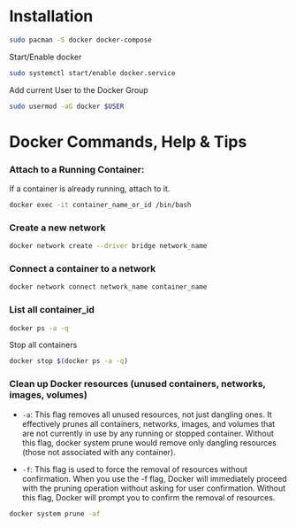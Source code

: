 # Installation

```sh
sudo pacman -S docker docker-compose
```

Start/Enable docker
```sh
sudo systemctl start/enable docker.service
```

Add current User to the Docker Group
```sh
sudo usermod -aG docker $USER
```

# Docker Commands, Help & Tips

### Attach to a Running Container:
If a container is already running, attach to it.

```sh
docker exec -it container_name_or_id /bin/bash
```

### Create a new network

```sh
docker network create --driver bridge network_name
```

### Connect a container to a network

```sh
docker network connect network_name container_name
```

### List all container_id

```sh
docker ps -a -q
```

Stop all containers
```sh
docker stop $(docker ps -a -q)
```

### Clean up Docker resources (unused containers, networks, images, volumes)

- `-a`: This flag removes all unused resources, not just dangling ones. It effectively prunes all containers, networks, images, and volumes that are not currently in use by any running or stopped container. Without this flag, docker system prune would remove only dangling resources (those not associated with any container).

- `-f`: This flag is used to force the removal of resources without confirmation. When you use the -f flag, Docker will immediately proceed with the pruning operation without asking for user confirmation. Without this flag, Docker will prompt you to confirm the removal of resources.

```sh
docker system prune -af
```
